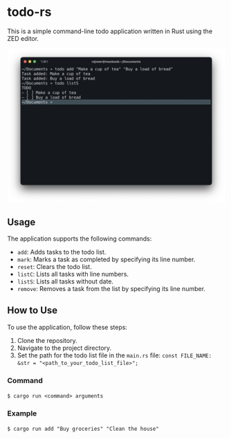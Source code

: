 # todo-rs

This is a simple command-line todo application written in Rust using the ZED editor.

![Example Image](example.png)

## Usage

The application supports the following commands:

- `add`: Adds tasks to the todo list.
- `mark`: Marks a task as completed by specifying its line number.
- `reset`: Clears the todo list.
- `listC`: Lists all tasks with line numbers.
- `listS`: Lists all tasks without date.
- `remove`: Removes a task from the list by specifying its line number.

## How to Use

To use the application, follow these steps:

1. Clone the repository.
2. Navigate to the project directory.
3. Set the path for the todo list file in the `main.rs` file:
   `const FILE_NAME: &str = "<path_to_your_todo_list_file>";`

### Command

`$ cargo run <command> arguments`

### Example

`$ cargo run add "Buy groceries" "Clean the house"`
